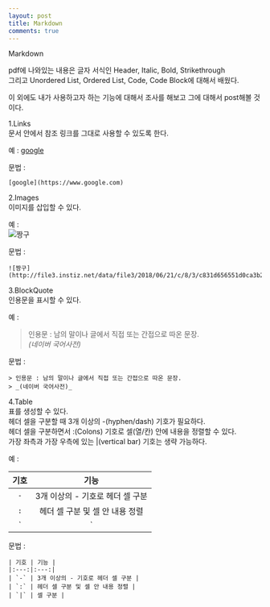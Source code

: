 ```yaml
---
layout: post
title: Markdown
comments: true
---
```


Markdown

pdf에 나와있는 내용은 글자 서식인 Header, Italic, Bold, Strikethrough  
그리고 Unordered List, Ordered List, Code, Code Block에 대해서 배웠다.  

이 외에도 내가 사용하고자 하는 기능에 대해서 조사를 해보고 그에 대해서 post해볼 것이다.  

1.Links  
문서 안에서 참조 링크를 그대로 사용할 수 있도록 한다.  

예 : [google](https://www.google.com)  

문법 :  
```
[google](https://www.google.com)
```

2.Images  
이미지를 삽입할 수 있다.  

예 :  
![짱구](http://file3.instiz.net/data/file3/2018/06/21/c/8/3/c831d656551d0ca3b28b3bd632ec5d4b.jpg)  

문법 :  
```
![짱구](http://file3.instiz.net/data/file3/2018/06/21/c/8/3/c831d656551d0ca3b28b3bd632ec5d4b.jpg)
```

3.BlockQuote  
인용문을 표시할 수 있다.  

예 :  
> 인용문 : 남의 말이나 글에서 직접 또는 간접으로 따온 문장.  
> _(네이버 국어사전)_   

문법 :  
```
> 인용문 : 남의 말이나 글에서 직접 또는 간접으로 따온 문장.  
> _(네이버 국어사전)_  
```

4.Table  
표를 생성할 수 있다.  
헤더 셀을 구분할 때 3개 이상의 -(hyphen/dash) 기호가 필요하다.  
헤더 셀을 구분하면서 :(Colons) 기호로 셀(열/칸) 안에 내용을 정렬할 수 있다.  
가장 좌측과 가장 우측에 있는 |(vertical bar) 기호는 생략 가능하다.  

예 :

| 기호 | 기능 | 
|:---:|:---:| 
| `-` | 3개 이상의 - 기호로 헤더 셀 구분 | 
| `:` | 헤더 셀 구분 및 셀 안 내용 정렬 | 
| `|` | 셀 구분 | 

문법 :  
```
| 기호 | 기능 |
|:---:|:---:|
| `-` | 3개 이상의 - 기호로 헤더 셀 구분 |
| `:` | 헤더 셀 구분 및 셀 안 내용 정렬 |
| `|` | 셀 구분 |
```